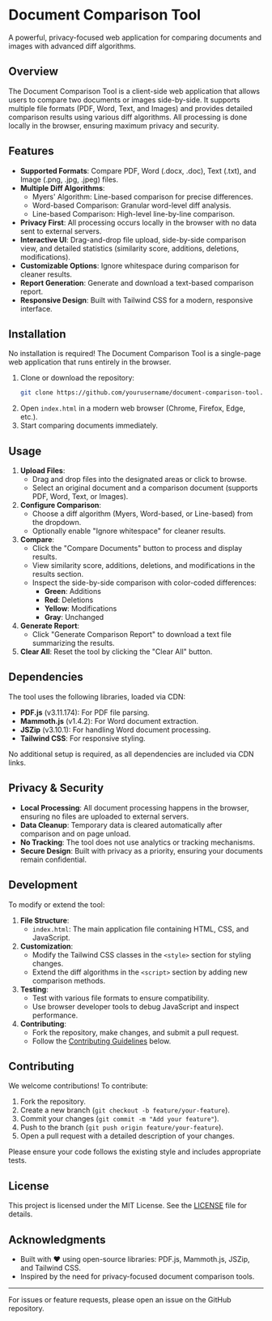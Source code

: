 # Document Comparison Tool

A powerful, privacy-focused web application for comparing documents and images with advanced diff algorithms.

## Overview

The Document Comparison Tool is a client-side web application that allows users to compare two documents or images side-by-side. It supports multiple file formats (PDF, Word, Text, and Images) and provides detailed comparison results using various diff algorithms. All processing is done locally in the browser, ensuring maximum privacy and security.

## Features

- **Supported Formats**: Compare PDF, Word (.docx, .doc), Text (.txt), and Image (.png, .jpg, .jpeg) files.
- **Multiple Diff Algorithms**:
  - Myers' Algorithm: Line-based comparison for precise differences.
  - Word-based Comparison: Granular word-level diff analysis.
  - Line-based Comparison: High-level line-by-line comparison.
- **Privacy First**: All processing occurs locally in the browser with no data sent to external servers.
- **Interactive UI**: Drag-and-drop file upload, side-by-side comparison view, and detailed statistics (similarity score, additions, deletions, modifications).
- **Customizable Options**: Ignore whitespace during comparison for cleaner results.
- **Report Generation**: Generate and download a text-based comparison report.
- **Responsive Design**: Built with Tailwind CSS for a modern, responsive interface.

## Installation

No installation is required! The Document Comparison Tool is a single-page web application that runs entirely in the browser.

1. Clone or download the repository:
   ```bash
   git clone https://github.com/yourusername/document-comparison-tool.git
   ```
2. Open `index.html` in a modern web browser (Chrome, Firefox, Edge, etc.).
3. Start comparing documents immediately.

## Usage

1. **Upload Files**:
   - Drag and drop files into the designated areas or click to browse.
   - Select an original document and a comparison document (supports PDF, Word, Text, or Images).
2. **Configure Comparison**:
   - Choose a diff algorithm (Myers, Word-based, or Line-based) from the dropdown.
   - Optionally enable "Ignore whitespace" for cleaner results.
3. **Compare**:
   - Click the "Compare Documents" button to process and display results.
   - View similarity score, additions, deletions, and modifications in the results section.
   - Inspect the side-by-side comparison with color-coded differences:
     - **Green**: Additions
     - **Red**: Deletions
     - **Yellow**: Modifications
     - **Gray**: Unchanged
4. **Generate Report**:
   - Click "Generate Comparison Report" to download a text file summarizing the results.
5. **Clear All**: Reset the tool by clicking the "Clear All" button.

## Dependencies

The tool uses the following libraries, loaded via CDN:
- **PDF.js** (v3.11.174): For PDF file parsing.
- **Mammoth.js** (v1.4.2): For Word document extraction.
- **JSZip** (v3.10.1): For handling Word document processing.
- **Tailwind CSS**: For responsive styling.

No additional setup is required, as all dependencies are included via CDN links.

## Privacy & Security

- **Local Processing**: All document processing happens in the browser, ensuring no files are uploaded to external servers.
- **Data Cleanup**: Temporary data is cleared automatically after comparison and on page unload.
- **No Tracking**: The tool does not use analytics or tracking mechanisms.
- **Secure Design**: Built with privacy as a priority, ensuring your documents remain confidential.

## Development

To modify or extend the tool:

1. **File Structure**:
   - `index.html`: The main application file containing HTML, CSS, and JavaScript.
2. **Customization**:
   - Modify the Tailwind CSS classes in the `<style>` section for styling changes.
   - Extend the diff algorithms in the `<script>` section by adding new comparison methods.
3. **Testing**:
   - Test with various file formats to ensure compatibility.
   - Use browser developer tools to debug JavaScript and inspect performance.
4. **Contributing**:
   - Fork the repository, make changes, and submit a pull request.
   - Follow the [Contributing Guidelines](#contributing) below.

## Contributing

We welcome contributions! To contribute:

1. Fork the repository.
2. Create a new branch (`git checkout -b feature/your-feature`).
3. Commit your changes (`git commit -m "Add your feature"`).
4. Push to the branch (`git push origin feature/your-feature`).
5. Open a pull request with a detailed description of your changes.

Please ensure your code follows the existing style and includes appropriate tests.

## License

This project is licensed under the MIT License. See the [LICENSE](LICENSE) file for details.

## Acknowledgments

- Built with ❤️ using open-source libraries: PDF.js, Mammoth.js, JSZip, and Tailwind CSS.
- Inspired by the need for privacy-focused document comparison tools.

---

For issues or feature requests, please open an issue on the GitHub repository.

